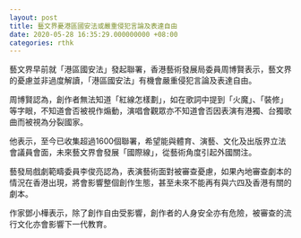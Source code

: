 ```yaml
---
layout: post
title: 藝文界憂港區國安法或嚴重侵犯言論及表達自由
date: 2020-05-28 16:35:29.000000000 +08:00
categories: rthk
---
```


藝文界早前就「港區國安法」發起聯署，香港藝術發展局委員周博賢表示，藝文界的憂慮並非過度解讀，「港區國安法」有機會嚴重侵犯言論及表達自由。

周博賢認為，創作者無法知道「紅線怎樣劃」，如在歌詞中提到「火魔」、「裝修」等字眼，不知道會否被視作煽動，演唱會觀眾亦不知道會否因表演有港獨、台獨歌曲而被視為分裂國家。

他表示，至今已收集超過1600個聯署，希望能與體育、演藝、文化及出版界立法會議員會面，未來藝文界會發展「國際線」，從藝術角度引起外國關注。

藝發局戲劇範疇委員李俊亮認為，表演藝術面對被審查憂慮，如果內地審查劇本的情況在香港出現，將會影響整個創作生態，甚至未來不能再有與六四及香港有關的劇本。

作家鄧小樺表示，除了創作自由受影響，創作者的人身安全亦有危險，被審查的流行文化亦會影響下一代教育。
